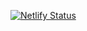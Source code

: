 [![Netlify Status](https://api.netlify.com/api/v1/badges/7ff4783c-a280-492e-80a3-24823ef13ca2/deploy-status?branch=master)](https://app.netlify.com/sites/glowing-longma-4abcf2/deploys)
